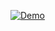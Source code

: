 [![Demo](https://ardacarofficial-links-website.pages.dev/readme.png 'Demo')](https://ardacarofficial-links-website.pages.dev/)


